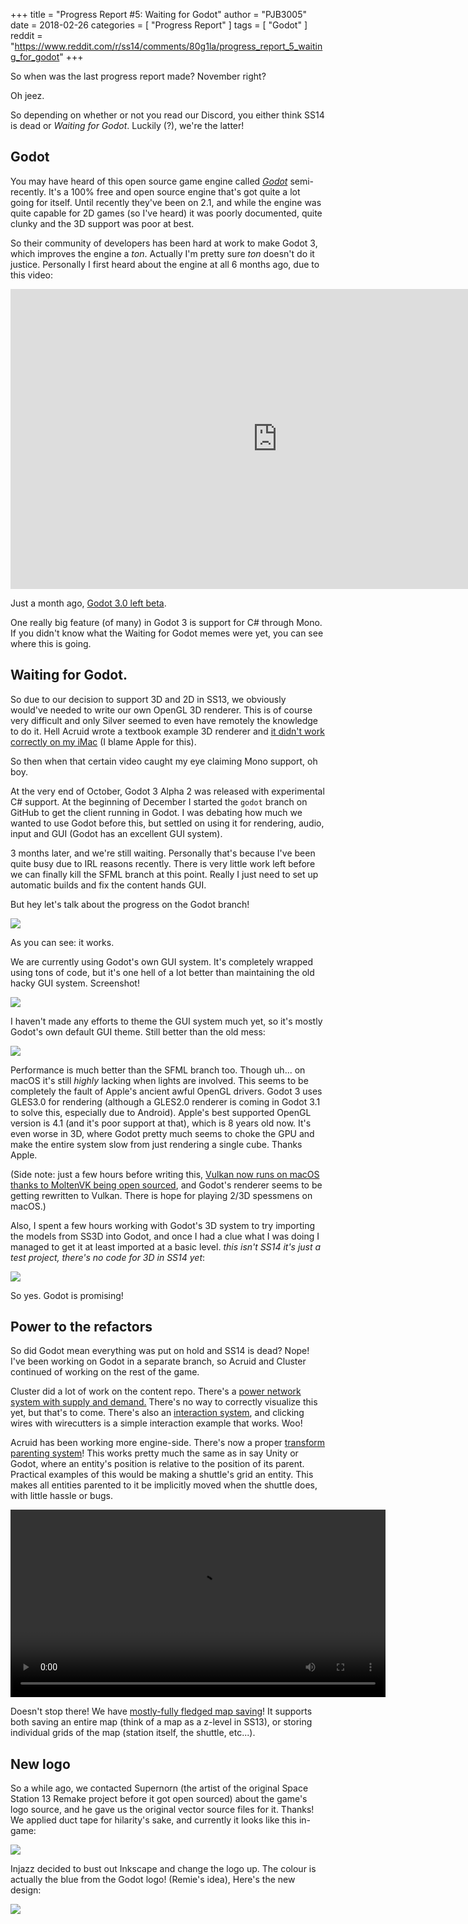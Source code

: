 +++
title = "Progress Report #5: Waiting for Godot"
author = "PJB3005"
date = 2018-02-26
categories = [
	"Progress Report"
]
tags = [
	"Godot"
]
reddit = "https://www.reddit.com/r/ss14/comments/80g1la/progress_report_5_waiting_for_godot"
+++

So when was the last progress report made? November right?

Oh jeez.

<!--more-->

So depending on whether or not you read our Discord, you either think SS14 is dead or *Waiting for Godot*. Luckily (?), we're the latter!

## Godot

You may have heard of this open source game engine called [*Godot*](https://godotengine.org/) semi-recently. It's a 100% free and open source engine that's got quite a lot going for itself. Until recently they've been on 2.1, and while the engine was quite capable for 2D games (so I've heard) it was poorly documented, quite clunky and the 3D support was poor at best.

So their community of developers has been hard at work to make Godot 3, which improves the engine a _ton_. Actually I'm pretty sure _ton_ doesn't do it justice. Personally I first heard about the engine at all 6 months ago, due to this video:

<iframe width="854" height="480" src="https://www.youtube.com/embed/XptlVErsL-o" frameborder="0" allow="autoplay; encrypted-media" allowfullscreen></iframe>

Just a month ago, [Godot 3.0 left beta](https://godotengine.org/article/godot-3-0-released).

One really big feature (of many) in Godot 3 is support for C# through Mono. If you didn't know what the Waiting for Godot memes were yet, you can see where this is going.

## Waiting for Godot.

So due to our decision to support 3D and 2D in SS13, we obviously would've needed to write our own OpenGL 3D renderer. This is of course very difficult and only Silver seemed to even have remotely the knowledge to do it. Hell Acruid wrote a textbook example 3D renderer and [it didn't work correctly on my iMac](/images/post/18_02_26-mike-macos.png) (I blame Apple for this).

So then when that certain video caught my eye claiming Mono support, oh boy.

At the very end of October, Godot 3 Alpha 2 was released with experimental C# support. At the beginning of December I started the `godot` branch on GitHub to get the client running in Godot. I was debating how much we wanted to use Godot before this, but settled on using it for rendering, audio, input and GUI (Godot has an excellent GUI system).

3 months later, and we're still waiting. Personally that's because I've been quite busy due to IRL reasons recently. There is very little work left before we can finally kill the SFML branch at this point. Really I just need to set up automatic builds and fix the content hands GUI.

But hey let's talk about the progress on the Godot branch!

![](/images/post/18_02_26-godot_screenshot_1.png)

As you can see: it works.

We are currently using Godot's own GUI system. It's completely wrapped using tons of code, but it's one hell of a lot better than maintaining the old hacky GUI system. Screenshot!

![](/images/post/18_02_26-godot_screenshot_2.png)

I haven't made any efforts to theme the GUI system much yet, so it's mostly Godot's own default GUI theme. Still better than the old mess:

![](/images/post/18_02_26-not-godot-screenshot.png)

Performance is much better than the SFML branch too. Though uh... on macOS it's still _highly_ lacking when lights are involved. This seems to be completely the fault of Apple's ancient awful OpenGL drivers. Godot 3 uses GLES3.0 for rendering (although a GLES2.0 renderer is coming in Godot 3.1 to solve this, especially due to Android). Apple's best supported OpenGL version is 4.1 (and it's poor support at that), which is 8 years old now. It's even worse in 3D, where Godot pretty much seems to choke the GPU and make the entire system slow from just rendering a single cube. Thanks Apple.

(Side note: just a few hours before writing this, [Vulkan now runs on macOS thanks to MoltenVK being open sourced](https://www.khronos.org/news/press/vulkan-applications-enabled-on-apple-platforms), and Godot's renderer seems to be getting rewritten to Vulkan. There is hope for playing 2/3D spessmens on macOS.)

Also, I spent a few hours working with Godot's 3D system to try importing the models from SS3D into Godot, and once I had a clue what I was doing I managed to get it at least imported at a basic level. _this isn't SS14 it's just a test project, there's no code for 3D in SS14 yet_:

![](/images/post/18_02_26-godot_screenshot_3.png)

So yes. Godot is promising!

## Power to the refactors

So did Godot mean everything was put on hold and SS14 is dead? Nope! I've been working on Godot in a separate branch, so Acruid and Cluster continued of working on the rest of the game.

Cluster did a lot of work on the content repo. There's a [power network system with supply and demand.](https://github.com/space-wizards/space-station-14-content/pull/25) There's no way to correctly visualize this yet, but that's to come. There's also an [interaction system](https://github.com/space-wizards/space-station-14-content/pull/26), and clicking wires with wirecutters is a simple interaction example that works. Woo!

Acruid has been working more engine-side. There's now a proper [transform parenting system](https://github.com/space-wizards/space-station-14/pull/522)! This works pretty much the same as in say Unity or Godot, where an entity's position is relative to the position of its parent. Practical examples of this would be making a shuttle's grid an entity. This makes all entities parented to it be implicitly moved when the shuttle does, with little hassle or bugs.

<center><video src="/video/18_02_28-spinner.mp4" controls height=300></video></center>

Doesn't stop there! We have [mostly-fully fledged map saving](https://github.com/space-wizards/space-station-14/pull/523)! It supports both saving an entire map (think of a map as a z-level in SS13), or storing individual grids of the map (station itself, the shuttle, etc...).

## New logo

So a while ago, we contacted Supernorn (the artist of the original Space Station 13 Remake project before it got open sourced) about the game's logo source, and he gave us the original vector source files for it. Thanks! We applied duct tape for hilarity's sake, and currently it looks like this in-game:

![](/images/old_logo.png)

Injazz decided to bust out Inkscape and change the logo up. The colour is actually the blue from the Godot logo! (Remie's idea), Here's the new design:

![](/images/logo.svg)
